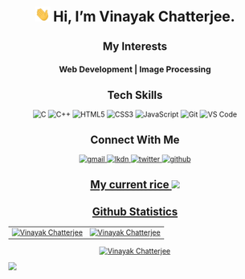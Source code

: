  <h1 align="center"><img src="https://github.com/ABSphreak/ABSphreak/blob/master/gifs/Hi.gif" width="30px"> Hi, I’m Vinayak Chatterjee.</h1>

<h2 align="center">My Interests </h2>
  <h3 align="center">Web Development | Image Processing </h3>
  

 <h2 align="center">Tech Skills </h2>

 <p align="center"> 
<img alt="C" src="https://img.shields.io/badge/c-%2300599C.svg?&style=for-the-badge&logo=c&logoColor=white" />
<img alt="C++" src="https://img.shields.io/badge/c++-%2300599C.svg?&style=for-the-badge&logo=c%2B%2B&ogoColor=white" />
<img alt="HTML5" src="https://img.shields.io/badge/html5-%23E34F26.svg?&style=for-the-badge&logo=html5&logoColor=white" />
 <img alt="CSS3" src="https://img.shields.io/badge/css3-%231572B6.svg?&style=for-the-badge&logo=css3&logoColor=white" />
 <img alt="JavaScript" src="https://img.shields.io/badge/javascript-%23323330.svg?&style=for-the-badge&logo=javascript&logoColor=%23F7DF1E" />
<img alt="Git" src="https://img.shields.io/badge/Git-F05032?style=for-the-badge&logo=git&logoColor=white" />
<img alt="VS Code" src="https://img.shields.io/badge/Visual_Studio_Code-0078D4?style=for-the-badge&logo=visual%20studio%20code&logoColor=white" />
    
</p>


 <h2 align="center">Connect With Me </h2>
<p align="center">
 <a href="https://vinayakchatterjee28@gmail.com"><img alt="gmail" src="https://img.shields.io/badge/Gmail-D14836?style=for-the-badge&logo=gmail&logoColor=white"/> 
 <a href="https://www.linkedin.com/in/vinayak-chatterjee-b06331202/"><img alt="lkdn" src="https://img.shields.io/badge/LinkedIn-0077B5?style=for-the-badge&logo=linkedin&logoColor=white"/>
<a href="https://twitter.com/Vinayak_2108"><img alt="twitter" src="https://img.shields.io/badge/Twitter-1DA1F2?style=for-the-badge&logo=twitter&logoColor=white"/>
<a href="https://github.com/Vinayak-2108"><img alt="github" src="https://img.shields.io/badge/GitHub-100000?style=for-the-badge&logo=github&logoColor=white"/></p>

 <h2 align="center">My current rice <img src="https://imgur.com/mxoLMrw.png" /></h2>
 <h2 align="center">Github Statistics </h2>

<table align="center">
  <tr>
   
<td><img src="https://github-readme-stats.vercel.app/api?username=Vinayak-2108&theme=blue-green&show_icons=true" alt="Vinayak Chatterjee" />
    <td><img src="https://github-readme-stats.vercel.app/api/top-langs/?username=Vinayak-2108&langs_count=8&theme=blue-green" alt="Vinayak Chatterjee" /></td>
  </tr>
</table>
 <!-- <h2 align="center">
━━━━━━━━━━━━| Projects |━━━━━━━━━━━━</h2>


<!-- | Project Name      | Description | 
| :---:        |    :----   |  
| [My Portfolio Website](https://mohittk.github.io/)     | Portfolio website build using HTML5, CSS3, JavaScript
| [Space Voyager](https://space-voyager.netlify.app)     | Space Exploration website.
| [Techtronics](https://techtronics1.netlify.app)     | ECE students web dev website.
| [Being Indian](https://being-indian.netlify.app)     | A glimpse of Incredible India.
| [Weather App](https://mohittk.github.io/React-Weather-App/)     | Weather-API app made using ReactJS.
| [Certificate maker](https://neos-certificate-maker.netlify.app/)     | Certificate maker built using JS and CSS. -->



<div align="center">
<p><img align="center" src="https://github-readme-streak-stats.herokuapp.com/?user=Vinayak-2108&theme=dark" alt="Vinayak Chatterjee" /></p>
  </div>

<a href="https://git.io/mohittk"><img src="https://activity-graph.herokuapp.com/graph?username=Vinayak-2108&theme=nord" /></a>
	

